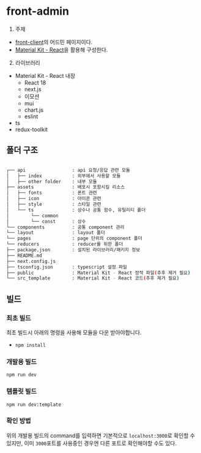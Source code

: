 # front-admin

1. 주제

- [front-client](https://github.com/Camping-Side/camping-client)의 어드민 페이지이다.
- [Material Kit - React](https://material-kit-react.devias.io/)을 활용해 구성한다.

2. 라이브러리

- Material Kit - React 내장
  - React 18
  - next.js
  - 이모션
  - mui
  - chart.js
  - eslint
- ts
- redux-toolkit

## 폴더 구조

```bash

┌── api                 : api 요청/응답 관련 모듈
│   ├── index           : 외부에서 사용할 모듈
│   ├── other folder    : 내부 모듈
├── assets              : 배포시 포함시킬 리소스
│   ├── fonts           : 폰트 관련
│   ├── icon            : 아이콘 관련
│   ├── style           : 스타일 관련
│   └── ts              : 상수나 공통 함수, 유틸리티 폴더
│        └── common
│        └── const      : 상수
└── components          : 공통 component 관리
└── layout              : layout 폴더
└── pages               : page 단위의 component 폴더
└── reducers            : reducer를 위한 폴더
├── package.json        : 설치된 라이브러리/패키지 정보
├── README.md
├── next.config.js
├── tsconfig.json       : typescript 설정 파일
├── public              : Material Kit - React 정적 파일(추후 제거 필요)
└── src_template        : Material Kit - React 코드(추후 제거 필요)
```

## 빌드

### 최초 빌드

최초 빌드시 아래의 명령을 사용해 모듈을 다운 받아야합니다.

- `npm install`

### 개발용 빌드

`npm run dev`

### 템플릿 빌드

`npm run dev:template`

### 확인 방법

위의 개발용 빌드의 command를 입력하면 기본적으로 `localhost:3000`로 확인할 수 있지만, 이미 `3000`포트를 사용중인 경우엔 다른 포트로 확인해야할 수도 있다.
